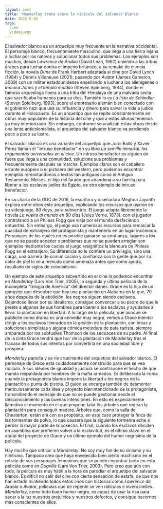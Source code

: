 ```yaml
---
layout: post
title: 'Manderlay trata sobre lo ridículo del salvador blanco'
date: 2022-8-30
tags:
  cine
  videojuego
---
```

El salvador blanco es un arquetipo muy frecuente en la narrativa occidental. El personaje blanco, frecuentemente masculino, que llega a una tierra lejana a luchar por los nativos y solucionar todos sus problemas. Los ejemplos son muchos, desde *Lawrence de Arabia* (David Lean, 1962) uniendo a las tribus árabes para luchar contra el imperio británico, a su remake de ciencia ficción, la novela *Dune* de Frank Herbert adaptada al cine por David Lynch (1984) y Dennis Villeneuve (2021), pasando por *Avatar* (James Cameron, 2009) con un militar estadounidense enseñando a luchar a los alienígenas o *Indiana Jones y el templo maldito* (Steven Spielberg, 1984), donde el famoso arqueólogo libera a una tribu del Himalaya de una malvada secta que sacrificaba humanos para su dios. También lo es *La lista de Schindler* (Steven Spielberg, 1993), sobre el empresario alemán bien conectado con el gobierno nazi que usa su influencia y dinero para salvar la vida a judíos durante el Holocausto. Es un arquetipo que se repite constantemente en obras muy populares de la historia del cine y que a estas alturas tenemos ya muy interiorizado. Sin embargo, conforme se analizan estas obras desde una lente anticolonialista, el arquetipo del salvador blanco va perdiendo poco a poco su lustre.

El salvador blanco es una variante del arquetipo que Jordi Balló y Xavier Pérez llaman el "intruso benefactor" en su libro *La semilla inmortal: los argumentos universales en el cine*. Un intruso benefactor es alguien de fuera que llega a una comunidad, soluciona sus problemas y frecuentemente después se marcha. Ejemplos claros son el caballero errante europero o el pistolero del western, pero podemos encontrar ejemplos remontándonos a textos tan antiguos como el Antiguo Testamento. Moisés, el hijo del faraón que abandona a su familia para liberar a los esclavos judíos de Egipto, es otro ejemplo de intruso benefactor.

En su charla de la GDC de 2016, la escritora y diseñadora Meghna Jayanth explora entre otros este arquetipo, explicando los recursos que usaron en su videojuego, *80 days*, para subvertirlo. El juego adapta libremente la novela *La vuelta al mundo en 80 días* (Jules Verne, 1873), con el jugador controlando a un Phileas Fogg que viaja por el mundo desfaciendo entuertos. Sin embargo, el juego usa numerosos recursos para remarcar la cualidad de extranjero del protagonista y mantenerlo en un lugar incómodo. Personajes de los cuales no es posible ganarse su confianza, lugares a los que no se puede acceder o problemas que no se pueden arreglar son ejemplos mediante los cuales el juego resignifica la blancura de Phileas Fogg en el extranjero. Su diferencia no le confiere un privilegio, sino una carga, una barrera de comunicación y confianza con la gente que por su color de piel lo ve a menudo como amenaza antes que como ayuda, resultado de siglos de colonialismo.

Un ejemplo de este arquetipo subvertido en el cine lo podemos encontrar en *Manderlay* (Lars Von Trier, 2005), la segunda y última película de la incompleta “trilogía de América” del director danés. Grace es la hija de un gangster que descubre que hay una plantación en Alabama en la que, 70 años después de la abolición, los negros siguen siendo esclavos. Dejándose llevar por su idealismo, consigue convencer a su padre de que le preste a algunos de sus hombres para liberar a los esclavos y ayudarles a llevar la plantación en libertad. A lo largo de la película, que aunque se publicite como drama es una comedia muy negra, vemos a Grace intentar dirigir a los esclavos liberados en la gestión de la plantación, con ideas y soluciones simplistas y alguna cómica metedura de pata racista, siempre amparada por los subfusiles Thomson de los secuaces de su padre. Al final de la cinta Grace tendrá que huir de la plantación de Manderlay tras el fracaso de todos sus intentos por convertirla en una sociedad libre y próspera.

*Manderlay* parodia y se ríe cruelmente del arquetipo del salvador blanco. El personaje de Grace está cuidadosamente construido para que se vea ridículo. A sus ideales de igualdad y justicia se contrapone el hecho de que manda respaldada por hombres de la mafia armados. Es deliberada la ironía cuando la protagonista blanca impone la libertad a los negros de la plantación a punta de pistola. El guion se encarga también de desmontar meticulosamente cada idea y proyecto bienintencionado de la protagonista, transmitiendo el mensaje de que no se puede gestionar desde el desconocimiento y las buenas intenciones. En esto es especialmente llamativo el momento en el que propone talar los árboles que rodean la plantación para conseguir madera. Árboles que, como la valla de Chesterton, están ahí con un propósito, en este caso proteger la finca de las tormentas de polvo, lo que causará que la siguiente tormenta eche a perder la mayor parte de la cosecha. El final, cuando los esclavos deciden en asamblea que prefieren volver a la esclavitud, es el último clavo en el ataúd del proyecto de Grace y un último ejemplo del humor negrísimo de la película.

Hay mucho que criticar a *Manderlay*. No soy muy fan de su cinismo y su nihilismo. Tampoco creo que haya envejecido bien cierto machismo en el retrato de sus personajes femeninos que se puede encontrar tanto en esta película como en *Dogville* (Lars Von Trier, 2003). Pero creo que aún con todo, la película es muy hábil a la hora de parodiar el arquetipo del salvador blanco. Es difícil no salir del cine con cierta sensación de estafa, de que nos han estado mintiendo todos estos años con historias como *Lawrence de Arabia* o *Avatar*, películas que de repente se ven ridículas e inverosímiles. *Manderlay*, como todo buen humor negro, es capaz de usar la risa para sacar a la luz nuestros prejuicios y nuestros defectos, y consigue hacernos más conscientes de ellos.
